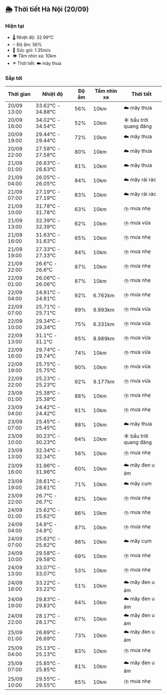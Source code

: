 ## 🌦️ Thời tiết Hà Nội (20/09)

### Hiện tại

- 🌡️ Nhiệt độ: 32.99℃
- 💦 Độ ẩm: 56%
- 💨 Sức gió: 1.35m/s
- 👁️ Tầm nhìn xa: 10km
- ☂️ Thời tiết: ☁️ mây thưa

### Sắp tới

| Thời gian | Nhiệt độ | Độ ẩm | Tầm nhìn xa | Thời tiết |
| --- | --- | --- | --- | --- |
| 20/09 13:00 | 33.62℃ - 34.88℃ | 56% | 10km | ☁️ mây thưa |
| 20/09 16:00 | 34.02℃ - 34.54℃ | 52% | 10km | ☀️ bầu trời quang đãng |
| 20/09 19:00 | 29.44℃ - 29.44℃ | 72% | 10km | ☁️ mây thưa |
| 20/09 22:00 | 27.58℃ - 27.58℃ | 80% | 10km | ☁️ mây thưa |
| 21/09 01:00 | 26.63℃ - 26.63℃ | 81% | 10km | ☁️ mây thưa |
| 21/09 04:00 | 26.05℃ - 26.05℃ | 84% | 10km | ☁️ mây rải rác |
| 21/09 07:00 | 27.19℃ - 27.19℃ | 83% | 10km | ☁️ mây rải rác |
| 21/09 10:00 | 31.78℃ - 31.78℃ | 63% | 10km | ⛈️ mưa nhẹ |
| 21/09 13:00 | 32.39℃ - 32.39℃ | 62% | 10km | ⛈️ mưa vừa |
| 21/09 16:00 | 31.63℃ - 31.63℃ | 65% | 10km | ⛈️ mưa nhẹ |
| 21/09 19:00 | 27.33℃ - 27.33℃ | 84% | 10km | ⛈️ mưa nhẹ |
| 21/09 22:00 | 26.6℃ - 26.6℃ | 87% | 10km | ⛈️ mưa nhẹ |
| 22/09 01:00 | 26.06℃ - 26.06℃ | 87% | 10km | ⛈️ mưa nhẹ |
| 22/09 04:00 | 24.91℃ - 24.91℃ | 92% | 6.762km | ⛈️ mưa nhẹ |
| 22/09 07:00 | 25.71℃ - 25.71℃ | 89% | 9.993km | ⛈️ mưa vừa |
| 22/09 10:00 | 29.34℃ - 29.34℃ | 75% | 6.331km | ⛈️ mưa vừa |
| 22/09 13:00 | 31.1℃ - 31.1℃ | 65% | 8.989km | ⛈️ mưa vừa |
| 22/09 16:00 | 29.74℃ - 29.74℃ | 74% | 10km | ⛈️ mưa vừa |
| 22/09 19:00 | 25.75℃ - 25.75℃ | 90% | 10km | ⛈️ mưa vừa |
| 22/09 22:00 | 25.23℃ - 25.23℃ | 92% | 9.177km | ⛈️ mưa vừa |
| 23/09 01:00 | 25.38℃ - 25.38℃ | 88% | 10km | ⛈️ mưa nhẹ |
| 23/09 04:00 | 24.42℃ - 24.42℃ | 91% | 10km | ⛈️ mưa nhẹ |
| 23/09 07:00 | 25.45℃ - 25.45℃ | 88% | 10km | ☁️ mây thưa |
| 23/09 10:00 | 30.23℃ - 30.23℃ | 64% | 10km | ☀️ bầu trời quang đãng |
| 23/09 13:00 | 32.34℃ - 32.34℃ | 56% | 10km | ⛈️ mưa nhẹ |
| 23/09 16:00 | 31.96℃ - 31.96℃ | 60% | 10km | ☁️ mây đen u ám |
| 23/09 19:00 | 28.61℃ - 28.61℃ | 71% | 10km | ☁️ mây cụm |
| 23/09 22:00 | 26.7℃ - 26.7℃ | 82% | 10km | ⛈️ mưa nhẹ |
| 24/09 01:00 | 25.62℃ - 25.62℃ | 86% | 10km | ⛈️ mưa nhẹ |
| 24/09 04:00 | 24.9℃ - 24.9℃ | 87% | 10km | ⛈️ mưa nhẹ |
| 24/09 07:00 | 25.62℃ - 25.62℃ | 86% | 10km | ☁️ mây cụm |
| 24/09 10:00 | 29.58℃ - 29.58℃ | 69% | 10km | ⛈️ mưa nhẹ |
| 24/09 13:00 | 33.07℃ - 33.07℃ | 53% | 10km | ⛈️ mưa nhẹ |
| 24/09 16:00 | 33.22℃ - 33.22℃ | 51% | 10km | ☁️ mây đen u ám |
| 24/09 19:00 | 29.83℃ - 29.83℃ | 64% | 10km | ☁️ mây đen u ám |
| 24/09 22:00 | 28.17℃ - 28.17℃ | 67% | 10km | ☁️ mây đen u ám |
| 25/09 01:00 | 26.69℃ - 26.69℃ | 73% | 10km | ☁️ mây đen u ám |
| 25/09 04:00 | 25.13℃ - 25.13℃ | 83% | 10km | ⛈️ mưa nhẹ |
| 25/09 07:00 | 25.85℃ - 25.85℃ | 81% | 10km | ☁️ mây đen u ám |
| 25/09 10:00 | 29.55℃ - 29.55℃ | 65% | 10km | ⛈️ mưa nhẹ |
